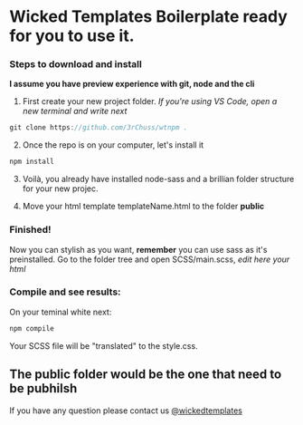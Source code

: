 # Wicked Templates Boilerplate ready for you to use it.

### Steps to download and install

**I assume you have preview experience with git, node and the cli**
1. First create your new project folder. *If you're using VS Code, open a new terminal and write next*

```javascript
git clone https://github.com/3rChuss/wtnpm .
```

2. Once the repo is on your computer, let's install it

```javascript
npm install
```

3. Voilà, you already have installed node-sass and a brillian folder structure for your new projec.

4. Move your html template templateName.html to the folder **public**

### Finished!

Now you can stylish as you want, **remember** you can use sass as it's preinstalled.
Go to the folder tree and open SCSS/main.scss, *edit here your html*

### Compile and see results:

On your teminal white next:

```javascript
npm compile
```
Your SCSS file will be "translated" to the style.css.

## The public folder would be the one that need to be pubhilsh

If you have any question please contact us [@wickedtemplates](https://twitter.com/WickedTemplates)